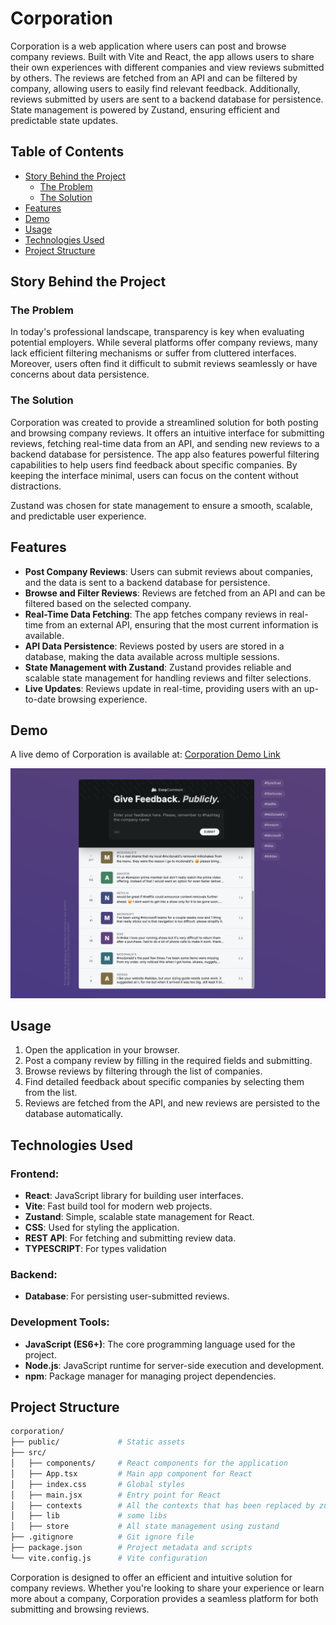 # Corporation

Corporation is a web application where users can post and browse company reviews. Built with Vite and React, the app allows users to share their own experiences with different companies and view reviews submitted by others. The reviews are fetched from an API and can be filtered by company, allowing users to easily find relevant feedback. Additionally, reviews submitted by users are sent to a backend database for persistence. State management is powered by Zustand, ensuring efficient and predictable state updates.

## Table of Contents
- [Story Behind the Project](#story-behind-the-project)
    - [The Problem](#the-problem)
    - [The Solution](#the-solution)
- [Features](#features)
- [Demo](#demo)
- [Usage](#usage)
- [Technologies Used](#technologies-used)
- [Project Structure](#project-structure)

## Story Behind the Project

### The Problem
In today's professional landscape, transparency is key when evaluating potential employers. While several platforms offer company reviews, many lack efficient filtering mechanisms or suffer from cluttered interfaces. Moreover, users often find it difficult to submit reviews seamlessly or have concerns about data persistence.

### The Solution
Corporation was created to provide a streamlined solution for both posting and browsing company reviews. It offers an intuitive interface for submitting reviews, fetching real-time data from an API, and sending new reviews to a backend database for persistence. The app also features powerful filtering capabilities to help users find feedback about specific companies. By keeping the interface minimal, users can focus on the content without distractions.

Zustand was chosen for state management to ensure a smooth, scalable, and predictable user experience.

## Features
- **Post Company Reviews**: Users can submit reviews about companies, and the data is sent to a backend database for persistence.
- **Browse and Filter Reviews**: Reviews are fetched from an API and can be filtered based on the selected company.
- **Real-Time Data Fetching**: The app fetches company reviews in real-time from an external API, ensuring that the most current information is available.
- **API Data Persistence**: Reviews posted by users are stored in a database, making the data available across multiple sessions.
- **State Management with Zustand**: Zustand provides reliable and scalable state management for handling reviews and filter selections.
- **Live Updates**: Reviews update in real-time, providing users with an up-to-date browsing experience.

## Demo
A live demo of Corporation is available at: [Corporation Demo Link](https://corporation-comment-web-app.vercel.app/)

![Corporation Screenshot](./public/screenshot.png)

## Usage
1. Open the application in your browser.
2. Post a company review by filling in the required fields and submitting.
3. Browse reviews by filtering through the list of companies.
4. Find detailed feedback about specific companies by selecting them from the list.
5. Reviews are fetched from the API, and new reviews are persisted to the database automatically.

## Technologies Used
### Frontend:
- **React**: JavaScript library for building user interfaces.
- **Vite**: Fast build tool for modern web projects.
- **Zustand**: Simple, scalable state management for React.
- **CSS**: Used for styling the application.
- **REST API**: For fetching and submitting review data.
- **TYPESCRIPT**: For types validation

### Backend:
- **Database**: For persisting user-submitted reviews.

### Development Tools:
- **JavaScript (ES6+)**: The core programming language used for the project.
- **Node.js**: JavaScript runtime for server-side execution and development.
- **npm**: Package manager for managing project dependencies.

## Project Structure
```bash
corporation/
├── public/             # Static assets
├── src/
│   ├── components/     # React components for the application
│   ├── App.tsx         # Main app component for React
│   ├── index.css       # Global styles
│   ├── main.jsx        # Entry point for React
│   ├── contexts        # All the contexts that has been replaced by zustand
│   ├── lib             # some libs
│   ├── store           # All state management using zustand
├── .gitignore          # Git ignore file
├── package.json        # Project metadata and scripts
└── vite.config.js      # Vite configuration
```
Corporation is designed to offer an efficient and intuitive solution for company reviews. Whether you're looking to share your experience or learn more about a company, Corporation provides a seamless platform for both submitting and browsing reviews.
